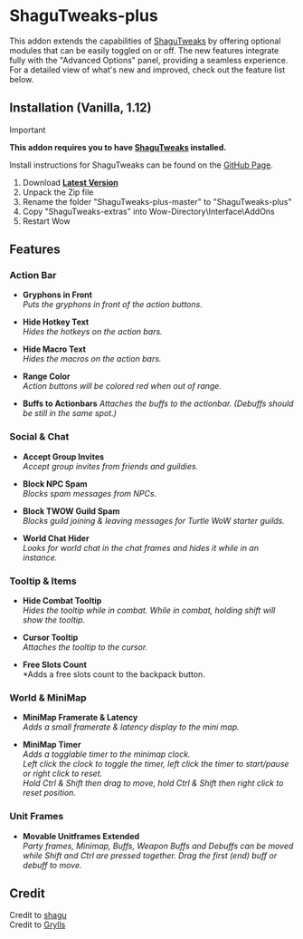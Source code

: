 # ShaguTweaks-plus

This addon extends the capabilities of [ShaguTweaks](https://github.com/shagu/ShaguTweaks) by offering optional modules that can be easily toggled on or off. The new features integrate fully with the "Advanced Options" panel, providing a seamless experience.
For a detailed view of what's new and improved, check out the feature list below.


## Installation (Vanilla, 1.12)

> [!IMPORTANT]
>
> **This addon requires you to have [ShaguTweaks](https://github.com/shagu/ShaguTweaks) installed.**
>
> Install instructions for ShaguTweaks can be found on the [GitHub Page](https://github.com/shagu/ShaguTweaks).

1. Download **[Latest Version](https://github.com/AmonRA/ShaguTweaks-plus/archive/master.zip)**
2. Unpack the Zip file
3. Rename the folder "ShaguTweaks-plus-master" to "ShaguTweaks-plus"
4. Copy "ShaguTweaks-extras" into Wow-Directory\Interface\AddOns
5. Restart Wow


## Features

### Action Bar
- **Gryphons in Front**    
*Puts the gryphons in front of the action buttons.*

- **Hide Hotkey Text**    
*Hides the hotkeys on the action bars.*

- **Hide Macro Text**    
*Hides the macros on the action bars.*

- **Range Color**    
*Action buttons will be colored red when out of range.*

- **Buffs to Actionbars**
*Attaches the buffs to the actionbar. (Debuffs should be still in the same spot.)*

### Social & Chat
- **Accept Group Invites**    
*Accept group invites from friends and guildies.*

- **Block NPC Spam**    
*Blocks spam messages from NPCs.*

- **Block TWOW Guild Spam**    
*Blocks guild joining & leaving messages for Turtle WoW starter guilds.*

- **World Chat Hider**    
*Looks for world chat in the chat frames and hides it while in an instance.*

### Tooltip & Items
- **Hide Combat Tooltip**    
*Hides the tooltip while in combat. While in combat, holding shift will show the tooltip.*

- **Cursor Tooltip**    
*Attaches the tooltip to the cursor.*

- **Free Slots Count**    
*Adds a free slots count to the backpack button.

### World & MiniMap
- **MiniMap Framerate & Latency**    
*Adds a small framerate & latency display to the mini map.*

- **MiniMap Timer**    
*Adds a togglable timer to the minimap clock.*    
*Left click the clock to toggle the timer, left click the timer to start/pause or right click to reset.*    
*Hold Ctrl & Shift then drag to move, hold Ctrl & Shift then right click to reset position.*

### Unit Frames
- **Movable Unitframes Extended**    
*Party frames, Minimap, Buffs, Weapon Buffs and Debuffs can be moved while Shift and Ctrl are pressed together. Drag the first (end) buff or debuff to move.*   

## Credit
Credit to [shagu](https://github.com/shagu)   
Credit to [Grylls](https://github.com/GryllsAddons)  